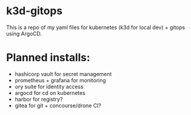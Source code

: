 # k3d-gitops

This is a repo of my yaml files for kubernetes (k3d for local dev) + gitops using ArgoCD.

# Planned installs:

- hashicorp vault for secret management
- prometheus + grafana for monitoring
- ory suite for identity access
- argocd for cd on kubernetes
- harbor for registry?
- gitea for git + concourse/drone CI?
